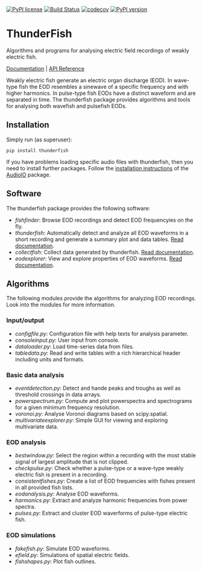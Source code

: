 [![PyPI license](https://img.shields.io/pypi/l/thunderfish.svg)](https://pypi.python.org/pypi/thunderfish/)
[![Build Status](https://travis-ci.org/bendalab/thunderfish.svg?branch=master)](https://travis-ci.org/bendalab/thunderfish)
[![codecov](https://codecov.io/gh/bendalab/thunderfish/branch/master/graph/badge.svg)](https://codecov.io/gh/bendalab/thunderfish)
[![PyPI version](https://badge.fury.io/py/thunderfish.svg)](https://badge.fury.io/py/thunderfish)

# ThunderFish

Algorithms and programs for analysing electric field recordings of
weakly electric fish.

[Documentation](https://bendalab.github.io/thunderfish) |
[API Reference](https://bendalab.github.io/thunderfish/api)

Weakly electric fish generate an electric organ discharge (EOD).  In
wave-type fish the EOD resembles a sinewave of a specific frequency
and with higher harmonics. In pulse-type fish EODs have a distinct
waveform and are separated in time. The thunderfish package provides
algorithms and tools for analysing both wavefish and pulsefish EODs.


## Installation

Simply run (as superuser):
```
pip install thunderfish
```

If you have problems loading specific audio files with thunderfish,
then you need to install further packages. Follow the [installation
instructions](https://bendalab.github.io/audioio/installation/) of the
[AudioIO](https://bendalab.github.io/audioio/) package.


## Software

The thunderfish package provides the following software:

- *fishfinder*: Browse EOD recordings and detect EOD frequencyies on the fly.
- *thunderfish*: Automatically detect and analyze all EOD waveforms in a short recording and generate a summary plot and data tables. [Read documentation](docs/thunderfish.md).
- *collectfish*: Collect data generated by thunderfish. [Read documentation](docs/collectfish.md).
- *eodexplorer*: View and explore properties of EOD waveforms. [Read documentation](docs/eodexplorer.md).


## Algorithms

The following modules provide the algorithms for analyzing EOD recordings.
Look into the modules for more information.

### Input/output

- *configfile.py*: Configuration file with help texts for analysis parameter.
- *consoleinput.py*: User input from console.
- *dataloader.py*: Load time-series data from files.
- *tabledata.py*: Read and write tables with a rich hierarchical header including units and formats.

### Basic data analysis

- *eventdetection.py*: Detect and hande peaks and troughs as well as threshold crossings in data arrays.
- *powerspectrum.py*: Compute and plot powerspectra and spectrograms for a given minimum frequency resolution.
- *voronoi.py*: Analyse Voronoi diagrams based on scipy.spatial.
- *multivariateexplorer.py*: Simple GUI for viewing and exploring multivariate data.

### EOD analysis

- *bestwindow.py*: Select the region within a recording with the most stable signal of largest amplitude that is not clipped.
- *checkpulse.py*: Check whether a pulse-type or a wave-type weakly electric fish is present in a recording.
- *consistentfishes.py*: Create a list of EOD frequencies with fishes present in all provided fish lists.
- *eodanalysis.py*: Analyse EOD waveforms.
- *harmonics.py*: Extract and analyze harmonic frequencies from power spectra.
- *pulses.py*: Extract and cluster EOD waverforms of pulse-type electric fish.

### EOD simulations
- *fakefish.py*: Simulate EOD waveforms.
- *efield.py*: Simulations of spatial electric fields.
- *fishshapes.py*: Plot fish outlines.



